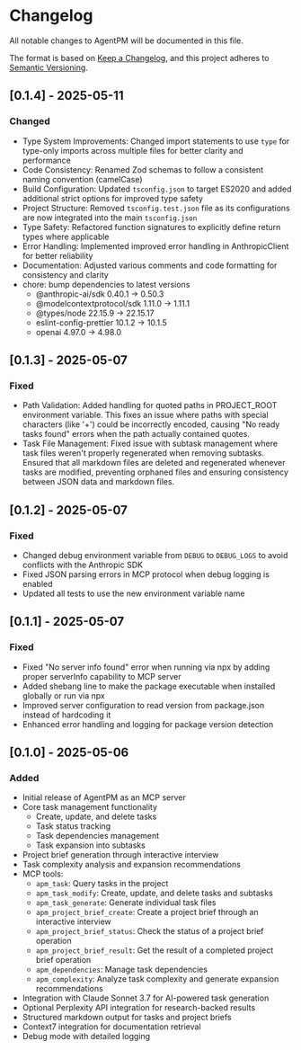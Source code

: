 # Changelog

All notable changes to AgentPM will be documented in this file.

The format is based on [Keep a Changelog](https://keepachangelog.com/en/1.0.0/),
and this project adheres to [Semantic Versioning](https://semver.org/spec/v2.0.0.html).

## [0.1.4] - 2025-05-11

### Changed

- Type System Improvements: Changed import statements to use `type` for type-only imports across multiple files for better clarity and performance
- Code Consistency: Renamed Zod schemas to follow a consistent naming convention (camelCase)
- Build Configuration: Updated `tsconfig.json` to target ES2020 and added additional strict options for improved type safety
- Project Structure: Removed `tsconfig.test.json` file as its configurations are now integrated into the main `tsconfig.json`
- Type Safety: Refactored function signatures to explicitly define return types where applicable
- Error Handling: Implemented improved error handling in AnthropicClient for better reliability
- Documentation: Adjusted various comments and code formatting for consistency and clarity
- chore: bump dependencies to latest versions
  - @anthropic-ai/sdk           0.40.1 -> 0.50.3  
  - @modelcontextprotocol/sdk   1.11.0 -> 1.11.1
  - @types/node                 22.15.9 -> 22.15.17
  - eslint-config-prettier       10.1.2 -> 10.1.5
  - openai                      4.97.0 -> 4.98.0

## [0.1.3] - 2025-05-07

### Fixed

- Path Validation: Added handling for quoted paths in PROJECT_ROOT environment variable. This fixes an issue where paths with special characters (like '+') could be incorrectly encoded, causing "No ready tasks found" errors when the path actually contained quotes.
- Task File Management: Fixed issue with subtask management where task files weren't properly regenerated when removing subtasks. Ensured that all markdown files are deleted and regenerated whenever tasks are modified, preventing orphaned files and ensuring consistency between JSON data and markdown files.

## [0.1.2] - 2025-05-07

### Fixed

- Changed debug environment variable from `DEBUG` to `DEBUG_LOGS` to avoid conflicts with the Anthropic SDK
- Fixed JSON parsing errors in MCP protocol when debug logging is enabled
- Updated all tests to use the new environment variable name

## [0.1.1] - 2025-05-07

### Fixed

- Fixed "No server info found" error when running via npx by adding proper serverInfo capability to MCP server
- Added shebang line to make the package executable when installed globally or run via npx
- Improved server configuration to read version from package.json instead of hardcoding it
- Enhanced error handling and logging for package version detection

## [0.1.0] - 2025-05-06

### Added

- Initial release of AgentPM as an MCP server
- Core task management functionality
  - Create, update, and delete tasks
  - Task status tracking
  - Task dependencies management
  - Task expansion into subtasks
- Project brief generation through interactive interview
- Task complexity analysis and expansion recommendations
- MCP tools:
  - `apm_task`: Query tasks in the project
  - `apm_task_modify`: Create, update, and delete tasks and subtasks
  - `apm_task_generate`: Generate individual task files
  - `apm_project_brief_create`: Create a project brief through an interactive interview
  - `apm_project_brief_status`: Check the status of a project brief operation
  - `apm_project_brief_result`: Get the result of a completed project brief operation
  - `apm_dependencies`: Manage task dependencies
  - `apm_complexity`: Analyze task complexity and generate expansion recommendations
- Integration with Claude Sonnet 3.7 for AI-powered task generation
- Optional Perplexity API integration for research-backed results
- Structured markdown output for tasks and project briefs
- Context7 integration for documentation retrieval
- Debug mode with detailed logging
